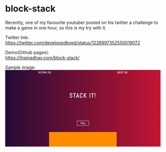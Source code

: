 # block-stack
Recently, one of my favourite youtuber posted on his twitter a challenge to make a game in one hour, so this is my try with it.
<br>

 Twitter link:<br>
 https://twitter.com/developedbyed/status/1226997352550019072
<br>

Demo(Github pages):<br>
https://jhamadhav.com/block-stack/
<br>

Sample image:<br>
![alt text](https://raw.githubusercontent.com/jhamadhav/block-stack/master/sample-pic.jpg)
<br>
